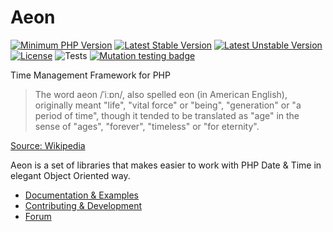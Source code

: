 # Aeon

[![Minimum PHP Version](https://img.shields.io/badge/php-%3E%3D%207.4-8892BF.svg)](https://php.net/)
[![Latest Stable Version](https://poser.pugx.org/aeon-php/rate-limiter/v)](//packagist.org/packages/aeon-php/rate-limiter)
[![Latest Unstable Version](https://poser.pugx.org/aeon-php/rate-limiter/v/unstable)](//packagist.org/packages/aeon-php/rate-limiter)
[![License](https://poser.pugx.org/aeon-php/rate-limiter/license)](//packagist.org/packages/aeon-php/rate-limiter)
![Tests](https://github.com/aeon-php/rate-limiter/workflows/Tests/badge.svg?branch=1.x)
[![Mutation testing badge](https://img.shields.io/endpoint?style=flat&url=https%3A%2F%2Fbadge-api.stryker-mutator.io%2Fgithub.com%2Faeon-php%2Frate-limiter%2F1.x)](https://dashboard.stryker-mutator.io/reports/github.com/aeon-php/rate-limiter/1.x)

Time Management Framework for PHP

> The word aeon /ˈiːɒn/, also spelled eon (in American English), originally meant "life", "vital force" or "being", 
> "generation" or "a period of time", though it tended to be translated as "age" in the sense of "ages", "forever", 
> "timeless" or "for eternity".

[Source: Wikipedia](https://en.wikipedia.org/wiki/Aeon) 

Aeon is a set of libraries that makes easier to work with PHP Date & Time in elegant Object Oriented way.

* [Documentation & Examples](https://aeon-php.org/docs/rate-limiter/)
* [Contributing & Development](https://github.com/aeon-php/.github/blob/master/CONTRIBUTING.md)
* [Forum](https://forum.aeon-php.org)